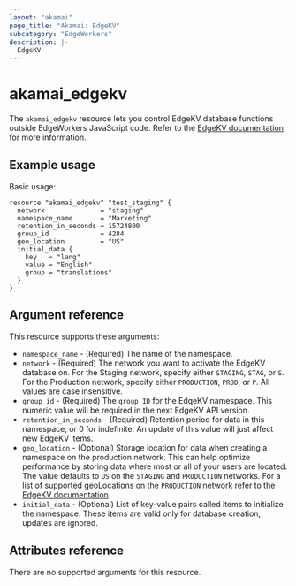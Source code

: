```yaml
---
layout: "akamai"
page_title: "Akamai: EdgeKV"
subcategory: "EdgeWorkers"
description: |-
  EdgeKV
---
```


# akamai_edgekv

The `akamai_edgekv` resource lets you control EdgeKV database functions outside EdgeWorkers JavaScript code. Refer to the [EdgeKV documentation](https://techdocs.akamai.com/edgekv/docs/welcome-to-edgekv) for more information.

## Example usage

Basic usage:

```hcl
resource "akamai_edgekv" "test_staging" {
  network              = "staging"
  namespace_name       = "Marketing"
  retention_in_seconds = 15724800
  group_id             = 4284
  geo_location         = "US"
  initial_data {
    key   = "lang"
    value = "English"
    group = "translations"
  }
}
```

## Argument reference

This resource supports these arguments:

* `namespace_name` - (Required) The name of the namespace.
* `network` - (Required) The network you want to activate the EdgeKV database on. For the Staging network, specify either `STAGING`, `STAG`, or `S`. For the Production network, specify either `PRODUCTION`, `PROD`, or `P`. All values are case insensitive.
* `group_id` - (Required) The `group ID` for the EdgeKV namespace. This numeric value will be required in the next EdgeKV API version.
* `retention_in_seconds` - (Required) Retention period for data in this namespace, or 0 for indefinite. An update of this value will just affect new EdgeKV items.
* `geo_location` - (Optional) Storage location for data when creating a namespace on the production network. This can help optimize performance by storing data where most or all of your users are located. The value defaults to `US` on the `STAGING` and `PRODUCTION` networks. For a list of supported geoLocations on the `PRODUCTION` network refer to the [EdgeKV documentation](https://techdocs.akamai.com/edgekv/docs/edgekv-data-model#namespace).
* `initial_data` - (Optional) List of key-value pairs called items to initialize the namespace. These items are valid only for database creation, updates are ignored.

## Attributes reference

There are no supported arguments for this resource.
